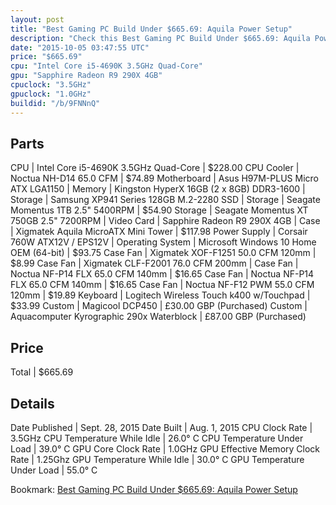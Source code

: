 ```yaml
---
layout: post
title: "Best Gaming PC Build Under $665.69: Aquila Power Setup"
description: "Check this Best Gaming PC Build Under $665.69: Aquila Power Setup. CPU: Intel Core i5-4690K 3.5GHz Quad-Core, CPU Cooler: Noctua NH-D14 65.0 CFM, Motherboard: Asus H97M-PL"
date: "2015-10-05 03:47:55 UTC"
price: "$665.69"
cpu: "Intel Core i5-4690K 3.5GHz Quad-Core"
gpu: "Sapphire Radeon R9 290X 4GB"
cpuclock: "3.5GHz"
gpuclock: "1.0GHz"
buildid: "/b/9FNNnQ"
---
```


## Parts

CPU | Intel Core i5-4690K 3.5GHz Quad-Core | $228.00
CPU Cooler | Noctua NH-D14 65.0 CFM | $74.89
Motherboard | Asus H97M-PLUS Micro ATX LGA1150 | 
Memory | Kingston HyperX 16GB (2 x 8GB) DDR3-1600 | 
Storage | Samsung XP941 Series 128GB M.2-2280 SSD | 
Storage | Seagate Momentus 1TB 2.5" 5400RPM | $54.90
Storage | Seagate Momentus XT 750GB 2.5" 7200RPM | 
Video Card | Sapphire Radeon R9 290X 4GB | 
Case | Xigmatek Aquila MicroATX Mini Tower | $117.98
Power Supply | Corsair 760W ATX12V / EPS12V | 
Operating System | Microsoft Windows 10 Home OEM (64-bit) | $93.75
Case Fan | Xigmatek XOF-F1251 50.0 CFM 120mm | $8.99
Case Fan | Xigmatek CLF-F2001 76.0 CFM 200mm | 
Case Fan | Noctua NF-P14 FLX 65.0 CFM 140mm | $16.65
Case Fan | Noctua NF-P14 FLX 65.0 CFM 140mm | $16.65
Case Fan | Noctua NF-F12 PWM 55.0 CFM 120mm | $19.89
Keyboard | Logitech Wireless Touch k400 w/Touchpad | $33.99
Custom | Magicool DCP450 | £30.00 GBP (Purchased)
Custom | Aquacomputer Kyrographic 290x Waterblock | £87.00 GBP (Purchased)

## Price

Total | $665.69

## Details

Date Published | Sept. 28, 2015
Date Built | Aug. 1, 2015
CPU Clock Rate | 3.5GHz
CPU Temperature While Idle | 26.0° C
CPU Temperature Under Load | 39.0° C
GPU Core Clock Rate | 1.0GHz
GPU Effective Memory Clock Rate | 1.25Ghz
GPU Temperature While Idle | 30.0° C
GPU Temperature Under Load | 55.0° C

Bookmark: [Best Gaming PC Build Under $665.69: Aquila Power Setup](http://pcbuilders.github.io/2015/10/05/best-gaming-pc-build-under-665-dollars-dot-69-aquila-power-setup/)
